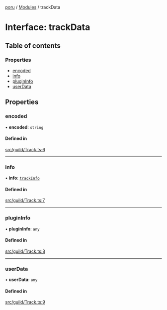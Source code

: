 [poru](../README.md) / [Modules](../modules.md) / trackData

# Interface: trackData

## Table of contents

### Properties

- [encoded](trackData.md#encoded)
- [info](trackData.md#info)
- [pluginInfo](trackData.md#plugininfo)
- [userData](trackData.md#userdata)

## Properties

### encoded

• **encoded**: `string`

#### Defined in

[src/guild/Track.ts:6](https://github.com/adh319/poru/blob/19920d5/src/guild/Track.ts#L6)

___

### info

• **info**: [`trackInfo`](trackInfo.md)

#### Defined in

[src/guild/Track.ts:7](https://github.com/adh319/poru/blob/19920d5/src/guild/Track.ts#L7)

___

### pluginInfo

• **pluginInfo**: `any`

#### Defined in

[src/guild/Track.ts:8](https://github.com/adh319/poru/blob/19920d5/src/guild/Track.ts#L8)

___

### userData

• **userData**: `any`

#### Defined in

[src/guild/Track.ts:9](https://github.com/adh319/poru/blob/19920d5/src/guild/Track.ts#L9)
